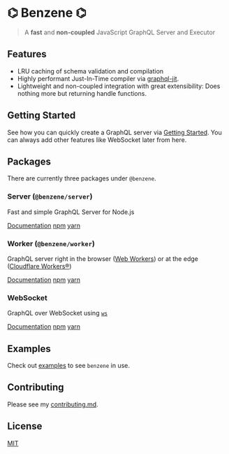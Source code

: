 # ⌬ Benzene ⌬

> A **fast** and **non-coupled** JavaScript GraphQL Server and Executor

## Features

- LRU caching of schema validation and compilation
- Highly performant Just-In-Time compiler via [graphql-jit](https://github.com/zalando-incubator/graphql-jit).
- Lightweight and non-coupled integration with great extensibility: Does nothing more but returning handle functions.

## Getting Started

See how you can quickly create a GraphQL server via [Getting Started](https://hoangvvo.github.io/benzene/getting-started.md). You can always add other features like WebSocket later from here.

## Packages

There are currently three packages under `@benzene`.

### Server (`@benzene/server`)

Fast and simple GraphQL Server for Node.js

[Documentation](server/) [npm](https://www.npmjs.com/package/@benzene/server) [yarn](https://yarnpkg.com/package/@benzene/server)

### Worker (`@benzene/worker`)

GraphQL server right in the browser ([Web Workers](https://developer.mozilla.org/en-US/docs/Web/API/Web_Workers_API)) or at the edge ([Cloudflare Workers®](https://workers.cloudflare.com/))

[Documentation](worker/) [npm](https://www.npmjs.com/package/@benzene/worker) [yarn](https://yarnpkg.com/package/@benzene/worker)

### WebSocket

GraphQL over WebSocket using [`ws`](https://github.com/websockets/worker)

[Documentation](ws/) [npm](https://www.npmjs.com/package/@benzene/ws) [yarn](https://yarnpkg.com/package/@benzene/ws)

## Examples

Check out [examples](https://github.com/hoangvvo/benzene/tree/main/examples/) to see `benzene` in use.

## Contributing

Please see my [contributing.md](CONTRIBUTING.md).

## License

[MIT](LICENSE)
